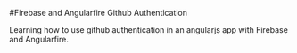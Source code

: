 #Firebase and Angularfire Github Authentication

Learning how to use github authentication in an angularjs app with Firebase and Angularfire.